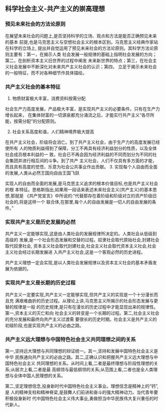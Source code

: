 ## 科学社会主义-共产主义的崇高理想

### 预见未来社会的方法论原则

在展望未来社会的问题上,是否坚持科学的立场、观点和方法是能否正确预见未来的基本
前提,也是马克思主义与空想社会主义的根本区别。马克思主义经典作家站在科学的立场上,
提出并自觉运用了预见未来社会的方法论原则。其科学方法论原则主要有：第一，在揭示人类
社会发展一般规律的基础上指明社会发展的方向；第二，在剖析资本主义旧世界的过程中阐发
未来新世界的特点；第三，在社会主义社会发展中不断深化对未来共产主义社会的认识；第四，
立足于揭示未来社会的一般特征，而不对各种细节作具体描绘。

### 共产主义社会的基本特征

1. 物质财富极大丰富，消费资料按需分配

社会生产力高度发展，产品极大丰富，是实现共产主义的必要条件。只有在生产力增长起来，
在集体财富的一切源泉都充分涌流之后，才能实行共产主义“各尽所能，按需分配”的分配原则。

2. 社会关系高度和谐，人们精神境界极大提高

在共产主义社会，阶级将会消亡。到了共产主义社会，由于生产力的高度发展已经使所有
人的物质利益得到了保障，分工不再具有经济利益划分的性质，以及全体社会成员根本利益的一
致，社会已不再会因为经济利益的不同而划分为不同的社会集团并进行相互间的斗争。到了共产
主义社会，人们不仅具有多方面的才能，而且具有高度的觉悟，乐意为社会公共事业作出贡献。
3. 实现每个人自由而全面的发展,人类从必然王国向自由王国飞跃

实现人的自由而全面的发展,是马克思主义追求的根本价值目标,也是共产主义社会的根
本特征。恩格斯指出,如果用一段话来表述未来社会主义(共产主义)的基本思想,那就是
《共产党宣言》中所说的:“代替那存在着阶级和阶级对立的资产阶级旧社会的,将是这样一个
联合体,在那里,每个人的自由发展是一切人的自由发展的条件。”

### 实现共产主义是历史发展的必然

共产主义一定能够实现,这是由人类社会的发展规律所决定的。人类社会从低级到高级的
发展,是一个社会形态发展和交替的过程。奴隶社会取代原始社会,封建社会取代奴隶社会,
资本主义社会取代封建社会,社会主义社会取代资本主义社会,社会主义社会经过长期发展进
入共产主义社会,这是一个客观必然的历史进程。

共产主义理想一定会实现,是以人类社会发展规律以及资本主义社会的基本矛盾发展为依据的。

### 实现共产主义是长期的历史过程

共产主义一定要实现,共产主义一定能够实现,但共产主义的实现是一个十分漫长而且充
满艰难曲折的历史过程。从理论上讲,马克思主义所揭示的社会形态发展与更替的规律是一般
的历史规律,是只有在漫长的历史过程中才能显现出来的规律性。第一,资本主义的灭亡和向
社会主义的转变是一个长期的过程。第二,社会主义社会的充分发展和最终向共产主义过渡需
要很长的历史时期。社会主义是共产主义的初级阶段,也是实现共产主义的必由之路。

### 共产主义远大理想与中国特色社会主义共同理想之间的关系

第一,坚持远大理想与共同理想的辩证统一。其一,坚持和发展中国特色社会主义是中华
民族通向共产主义的必由之路。其二,正确认识和把握共产主义远大理想与中国特色社会主义
共同理想的关系。从时间上看,二者是最终理想与阶段性理想的关系;从层次上看,二者是最
高纲领与最低纲领的关系;从范围上看,二者也是全人类理想与全体中国人民理想的关系。

第二,坚定理想信念,投身新时代中国特色社会主义事业。理想信念是精神上的“钙”,是
人的精神支柱和精神脊梁,是鼓舞人们前进和奋斗的强大精神动力。当代青年要积极投身新时
代中国特色社会主义伟大事业,勇做担当中华民族伟大复兴重任的时代新人。
